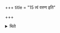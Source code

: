 +++
title = "15 त्वं वरुण इति"

+++

<details><summary>थिते</summary>

त्वं वरुण इति वसिष्ठराजन्यानां परिधानीया । जुहोतेतीतरेषां गोत्राणाम् १५
</details>

